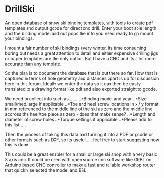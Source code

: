 # DrillSki
An open database of snow ski binding templates, with tools to create pdf templates and output gcode for direct cnc drill. Enter your boot sole length and the binding model and out pops the info you need ready to go mount your bindings.

I mount a fair number of ski bindings every winter. Its time consuming boring but needs a great attention to detail and either expensive drilling jigs or paper templates are the only option. But I have a CNC and its a lot more accurate than any template.

So the plan is to document the database that is out there so far. How that is captured in terms of hole geometry and distances apart is up for discussion here in this forum. Ideally we enter the data so it can then be easily translated to a drawing format like pdf and also exported straight to gcode.

We need to collect info such as.......
..*Binding model and year
..*Size small/med/large if applicable
..*Toe and heel screw locations in x / y format in mm referenced to the middle line of the ski as zero and the middle line accross the heel/toe piece as zero - does that make sense?
..*Length and diameter of screw holes 
..*Torque settings if applicable
..*Please add to this list.....
    
Then the process of taking this data and turning it into a PDF or gcode or other formats such as DXF, so its useful..... feel free to start suggesting how this is done.

This could be a great enabler for a small or large ski shop with a very basic 3 axis cnc. It could be used with open source cnc software like GRBL on Arduino based CNC controller to make a fast and reliable workshop router that quickly selected the model and BSL
